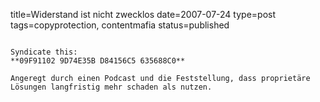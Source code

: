 title=Widerstand ist nicht zwecklos
date=2007-07-24
type=post
tags=copyprotection, contentmafia
status=published
~~~~~~

Syndicate this:
**09F91102 9D74E35B D84156C5 635688C0**

Angeregt durch einen Podcast und die Feststellung, dass proprietäre Lösungen langfristig mehr schaden als nutzen.
